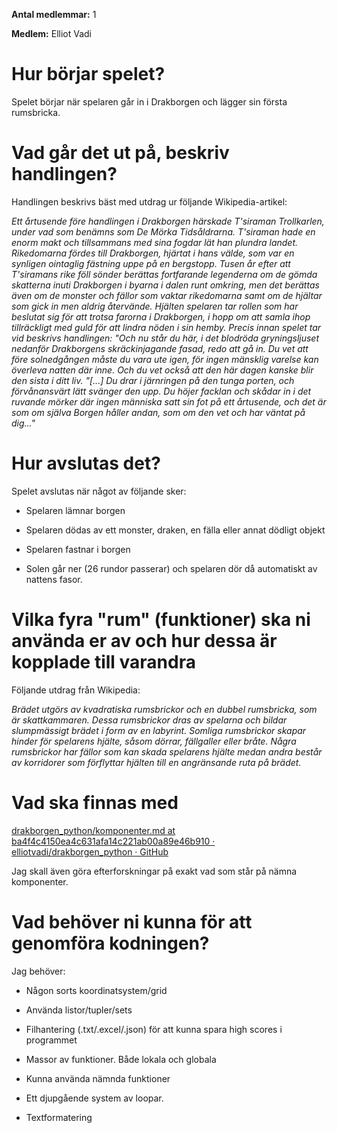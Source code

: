 **Antal medlemmar:** 1

**Medlem:** Elliot Vadi



# Hur börjar spelet?

Spelet börjar när spelaren går in i Drakborgen och lägger sin första rumsbricka.



# Vad går det ut på, beskriv handlingen?

Handlingen beskrivs bäst med utdrag ur följande Wikipedia-artikel:

*Ett årtusende före handlingen i Drakborgen härskade T'siraman Trollkarlen, under vad som benämns som De Mörka Tidsåldrarna. T'siraman hade en enorm makt och tillsammans med sina fogdar lät han plundra landet. Rikedomarna fördes till Drakborgen, hjärtat i hans välde, som var en synligen ointaglig fästning uppe på en bergstopp. Tusen år efter att T'siramans rike föll sönder berättas fortfarande legenderna om de gömda skatterna inuti Drakborgen i byarna i dalen runt omkring, men det berättas även om de monster och fällor som vaktar rikedomarna samt om de hjältar som gick in men aldrig återvände. Hjälten spelaren tar rollen som har beslutat sig för att trotsa farorna i Drakborgen, i hopp om att samla ihop tillräckligt med guld för att lindra nöden i sin hemby. Precis innan spelet tar vid beskrivs handlingen: "Och nu står du här, i det blodröda gryningsljuset nedanför Drakborgens skräckinjagande fasad, redo att gå in. Du vet att före solnedgången måste du vara ute igen, för ingen mänsklig varelse kan överleva natten där inne. Och du vet också att den här dagen kanske blir den sista i ditt liv. "[...] Du drar i järnringen på den tunga porten, och förvånansvärt lätt svänger den upp. Du höjer facklan och skådar in i det ruvande mörker där ingen människa satt sin fot på ett årtusende, och det är som om själva Borgen håller andan, som om den vet och har väntat på dig..."*



# Hur avslutas det?

Spelet avslutas när något av följande sker:

- Spelaren lämnar borgen

- Spelaren dödas av ett monster, draken, en fälla eller annat dödligt objekt

- Spelaren fastnar i borgen

- Solen går ner (26 rundor passerar) och spelaren dör då automatiskt av nattens fasor.



# Vilka fyra "rum" (funktioner) ska ni använda er av och hur dessa är kopplade till varandra

Följande utdrag från Wikipedia:

*Brädet utgörs av kvadratiska rumsbrickor och en dubbel rumsbricka, som är skattkammaren. Dessa rumsbrickor dras av spelarna och bildar slumpmässigt brädet i form av en labyrint. Somliga rumsbrickor skapar hinder för spelarens hjälte, såsom dörrar, fällgaller eller bråte. Några rumsbrickor har fällor som kan skada spelarens hjälte medan andra består av korridorer som förflyttar hjälten till en angränsande ruta på brädet.*



# Vad ska finnas med

[drakborgen_python/komponenter.md at ba4f4c4150ea4c631afa14c221ab00a89e46b910 · elliotvadi/drakborgen_python · GitHub](https://github.com/elliotvadi/drakborgen_python/blob/ba4f4c4150ea4c631afa14c221ab00a89e46b910/komponenter.md)

Jag skall även göra efterforskningar på exakt vad som står på nämna komponenter.



# Vad behöver ni kunna för att genomföra kodningen?

Jag behöver:

- Någon sorts koordinatsystem/grid

- Använda listor/tupler/sets

- Filhantering (.txt/.excel/.json) för att kunna spara high scores i programmet

- Massor av funktioner. Både lokala och globala

- Kunna använda nämnda funktioner

- Ett djupgående system av loopar. 

- Textformatering

